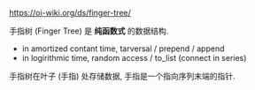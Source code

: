 https://oi-wiki.org/ds/finger-tree/

手指树 (Finger Tree) 是 **纯函数式** 的数据结构. 
- in amortized contant time, tarversal  / prepend / append 
- in logirithmic time, random access / to_list (connect in series)

手指树在叶子 (手指) 处存储数据, 手指是一个指向序列末端的指针. 

